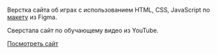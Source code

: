 Верстка сайта об играх с использованием HTML, CSS, JavaScript по [макету](https://www.figma.com/community/file/1058773912152023976) из Figma.

Сверстала сайт по обучающему видео из YouTube.

[Посмотреть сайт](https://juliaskal.github.io/gaming-platform/)
